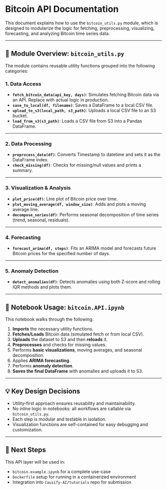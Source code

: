 
# Bitcoin API Documentation

This document explains how to use the `bitcoin_utils.py` module, which is designed to modularize the logic for fetching, preprocessing, visualizing, forecasting, and analyzing Bitcoin time series data.

---

## 🔧 Module Overview: `bitcoin_utils.py`

The module contains reusable utility functions grouped into the following categories:

### 1. Data Access
- **`fetch_bitcoin_data(api_key, days)`**: Simulates fetching Bitcoin data via an API. Replace with actual logic in production.
- **`save_to_local(df, filename)`**: Saves a DataFrame to a local CSV file.
- **`upload_to_s3(local_path, s3_path)`**: Uploads a local CSV file to an S3 bucket.
- **`load_from_s3(s3_path)`**: Loads a CSV file from S3 into a Pandas DataFrame.

---

### 2. Data Processing
- **`preprocess_data(df)`**: Converts Timestamp to datetime and sets it as the DataFrame index.
- **`check_missing(df)`**: Checks for missing/null values and prints a summary.

---

### 3. Visualization & Analysis
- **`plot_price(df)`**: Line plot of Bitcoin price over time.
- **`plot_moving_average(df, window_size)`**: Adds and plots a moving average line.
- **`decompose_series(df)`**: Performs seasonal decomposition of time series (trend, seasonal, residuals).

---

### 4. Forecasting
- **`forecast_arima(df, steps)`**: Fits an ARIMA model and forecasts future Bitcoin prices for the specified number of days.

---

### 5. Anomaly Detection
- **`detect_anomalies(df)`**: Detects anomalies using both Z-score and rolling IQR methods and plots them.

---

## 🧪 Notebook Usage: `bitcoin.API.ipynb`

This notebook walks through the following:

1. **Imports** the necessary utility functions.
2. **Fetches/Loads** Bitcoin data (simulated fetch or from local CSV).
3. **Uploads** the dataset to S3 and then **reloads** it.
4. **Preprocesses** and checks for missing values.
5. Performs **basic visualizations**, moving averages, and seasonal decomposition.
6. Applies **ARIMA forecasting**.
7. Performs **anomaly detection**.
8. **Saves the final DataFrame** with anomalies and uploads it to S3.

---

## 💡 Key Design Decisions

- Utility-first approach ensures reusability and maintainability.
- No inline logic in notebooks: all workflows are callable via `bitcoin_utils.py`.
- Each step is modular and testable in isolation.
- Visualization functions are self-contained for easy debugging and customization.

---

## 🏁 Next Steps

This API layer will be used in:
- `bitcoin.example.ipynb` for a complete use-case
- `Dockerfile` setup for running in a containerized environment
- Integration into `Causify-AI/tutorials` repo for submission

